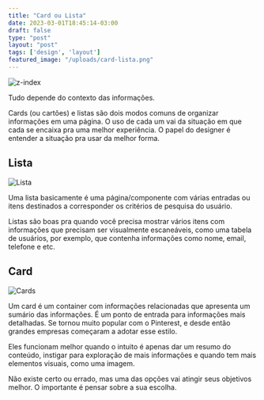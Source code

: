 ```yaml
---
title: "Card ou Lista"
date: 2023-03-01T18:45:14-03:00
draft: false
type: "post"
layout: "post"
tags: ['design', 'layout']
featured_image: "/uploads/card-lista.png"
---
```


![z-index](/uploads/card-lista.png)

Tudo depende do contexto das informações.

Cards (ou cartões) e listas são dois modos comuns de organizar informações em uma página. O uso de cada um vai da situação em que cada se encaixa pra uma melhor experiência. O papel do designer é entender a situação pra usar da melhor forma.

## Lista

![Lista](/uploads/list-example.png)

Uma lista basicamente é uma página/componente com várias entradas ou itens destinados a corresponder os critérios de pesquisa do usuário.

Listas são boas pra quando você precisa mostrar vários itens com informações que precisam ser visualmente escaneáveis, como uma tabela de usuários, por exemplo, que contenha informações como nome, email, telefone e etc.

## Card

![Cards](/uploads/card-example.png)

Um card é um container com informações relacionadas que apresenta um sumário das informações. É um ponto de entrada para informações mais detalhadas. Se tornou muito popular com o Pinterest, e desde então grandes empresas começaram a adotar esse estilo.

Eles funcionam melhor  quando o intuito é apenas dar um resumo do conteúdo, instigar para exploração de mais informações e quando tem mais elementos visuais, como uma imagem.


Não existe certo ou errado, mas uma das opções vai atingir seus objetivos melhor. O importante é pensar sobre a sua escolha.